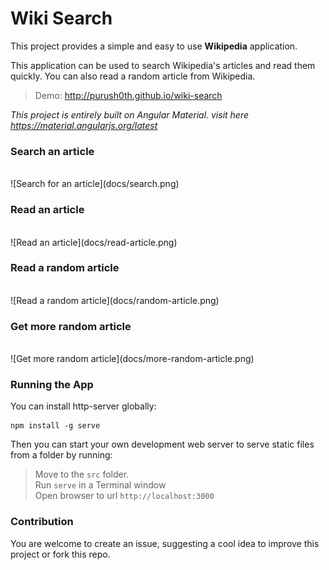 # Wiki Search

This project provides a simple and easy to use **Wikipedia** application.

This application can be used to search Wikipedia's articles and read them quickly. You can also read a random article from Wikipedia.

>Demo: http://purush0th.github.io/wiki-search
 
 _This project is entirely built on Angular Material. visit here https://material.angularjs.org/latest_
 
### Search an article
<br/>
![Search for an article](docs/search.png)
<br/>

### Read an article
<br/>
![Read an article](docs/read-article.png)
<br/>

### Read a random article
<br/>
![Read a random article](docs/random-article.png)
<br/>

### Get more random article
<br/>
![Get more random article](docs/more-random-article.png)
<br/>


### Running the App

You can install http-server globally:

```
npm install -g serve
```

Then you can start your own development web server to serve static files from a folder by running:

>Move to the `src` folder.</br>
>Run `serve` in a Terminal window</br>
>Open browser to url `http://localhost:3000`

### Contribution
You are welcome to create an issue, suggesting a cool idea to improve this project or fork this repo.

